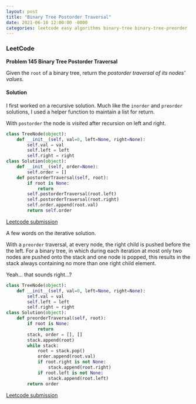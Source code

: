 ```yaml
---
layout: post
title: "Binary Tree Postorder Traversal"
date: 2021-06-18 12:00:00 -0000
categories: leetcode easy algorithms binary-tree binary-tree-preorder 
---
```


### LeetCode

**Problem 145 Binary Tree Postorder Traversal**

Given the `root` of a binary tree, return the *postorder traversal of its nodes' values*.

#### Solution

I first worked on a recursive solution. Much like the `inorder` and `preorder` solutions, I used a helper function to maintain a list for return.

With `postorder` the node is *visit*ed after recursion on left and right.

```python
class TreeNode(object):
    def __init__(self, val=0, left=None, right=None):
        self.val = val
        self.left = left
        self.right = right
class Solution(object):
    def __init__(self, order=None):
        self.order = []
    def postorderTraversal(self, root):
        if root is None:
            return
        self.postorderTraversal(root.left)
        self.postorderTraversal(root.right)
        self.order.append(root.val)
        return self.order
```

[Leetcode submission](https://leetcode.com/submissions/detail/512232787/)

A few words on the iterative solution.

With a `preorder` traversal, at every node, the right child is pushed before the the left. For a binary tree, in which during each iteration at most only two nodes are pushed onto the stack and one node is popped, this results in the stack always containing no more than one right child element.

Yeah... that sounds right...?

```python
class TreeNode(object):
    def __init__(self, val=0, left=None, right=None):
        self.val = val
        self.left = left
        self.right = right
class Solution(object):
    def preorderTraversal(self, root):
        if root is None:
            return
        stack, order = [], []
        stack.append(root)
        while stack:
            root = stack.pop()
            order.append(root.val)
            if root.right is not None:
                stack.append(root.right)
            if root.left is not None:
                stack.append(root.left)
        return order

```
[Leetcode submission](https://leetcode.com/submissions/detail/512212840/)


